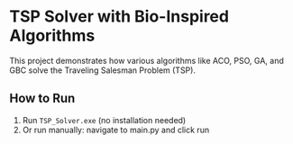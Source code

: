 # TSP Solver with Bio-Inspired Algorithms

This project demonstrates how various algorithms like ACO, PSO, GA, and GBC solve the Traveling Salesman Problem (TSP).

## How to Run

1. Run `TSP_Solver.exe` (no installation needed)
2. Or run manually:
navigate to main.py and click run

